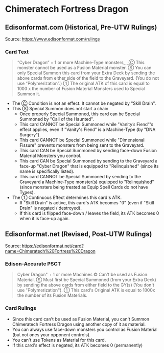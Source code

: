 # Chimeratech Fortress Dragon

## Edisonformat.com (Historical, Pre-UTW Rulings)

Source: https://www.edisonformat.com/rulings

### Card Text

> “Cyber Dragon” + 1 or more Machine-Type monsters_
_Ⓒ This monster cannot be used as a Fusion Material monster. Ⓢ You can only Special Summon this card from your Extra Deck by sending the above cards from either side of the field to the Graveyard. (You do not use “Polymerization”.) ① The original ATK of this card is equal to 1000 x the number of Fusion Material Monsters used to Special Summon it.

*   The Ⓒ Condition is not an effect. It cannot be negated by "Skill Drain".
*   This Ⓢ Special Summon does not start a chain.
    *   Once properly Special Summoned, this card can be Special Summoned by "Call of the Haunted".
    *   This card CANNOT be Special Summoned while "Vanity’s Fiend"'s effect applies, even if "Vanity's Fiend" is a Machine-Type (by "DNA Surgery").
    *   This card CANNOT be Special Summoned while "Dimensional Fissure" prevents monsters from being sent to the Graveyard.
    *   This card CAN be Special Summoned by sending face-down Fusion Material Monsters you control.
    *   This card CAN be Special Summoned by sending to the Graveyard a face-up "Cyber Dragon" that is equipped to "Relinquished" (since its name is specifically listed).
    *   This card CANNOT be Special Summoned by sending to the Graveyard a Machine-Type monster(s) equipped to "Relinquished" (since monsters being treated as Equip Spell Cards do not have Types).
*   The ① Continuous Effect determines this card's ATK.
    *   If "Skill Drain" is active, this card's ATK becomes "0" (even if "Skill Drain" is negated / destroyed).
    *   If this card is flipped face-down / leaves the field, its ATK becomes 0 when it is face-up again.

## Edisonformat.net (Revised, Post-UTW Rulings)

Source: https://edisonformat.net/card?name=Chimeratech%20Fortress%20Dragon

### Edison-Accurate PSCT

> Cyber Dragon" + 1 or more Machines
> © Can't be used as Fusion Material.
> Ⓢ Must first be Special Summoned (from your Extra Deck)
> by sending the above cards from either field to the GY(s) (You don't use "Polymerization").
> ① This card's Original ATK is equal to 1000x the number of its Fusion Materials.

### Card Rulings

*   Since this card can't be used as Fusion Material,
you can't Summon Chimeratech Fortress Dragon using another copy of it as material.
*   You can always use face-down monsters you control as Fusion Material
(but not ones your opponent controls).
*   You can't use Tokens as Material for this card.
*   If this card's effect is negated, its ATK becomes 0 (permanently)
            